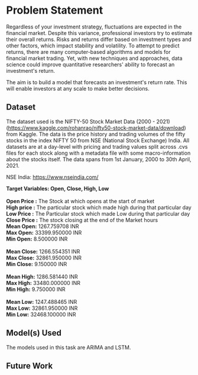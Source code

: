 # Problem Statement 
Regardless of your investment strategy, fluctuations are expected in the financial market. Despite this variance, professional investors try to estimate their overall returns. Risks and returns differ based on investment types and other factors, which impact stability and volatility. To attempt to predict returns, there are many computer-based algorithms and models for financial market trading. Yet, with new techniques and approaches, data science could improve quantitative researchers' ability to forecast an investment's return.


The aim is to build a model that forecasts an investment's return rate. This will enable investors at any scale to make better decisions.

## Dataset

The dataset used is the NIFTY-50 Stock Market Data (2000 - 2021) (https://www.kaggle.com/rohanrao/nifty50-stock-market-data/download) from Kaggle. The data is the price history and trading volumes of the fifty stocks in the index NIFTY 50 from NSE (National Stock Exchange) India. All datasets are at a day-level with pricing and trading values split across .cvs files for each stock along with a metadata file with some macro-information about the stocks itself. The data spans from 1st January, 2000 to 30th April, 2021.

NSE India: https://www.nseindia.com/

**Target Variables: Open, Close, High, Low**
<br>
<br>
**Open Price :** The Stock at which opens at the start of market
<br>
**High price :** The particular stock which made high during that particular day
<br>
**Low Price :** The Particular stock which made Low during that particular day
<br>
**Close Price :** The stock closing at the end of the Market hours
<br>
**Mean Open:** 1267.759708 INR
<br>
**Max Open:** 33399.950000 INR
<br>
**Min Open:** 8.500000 INR
<br>
<br>
**Mean Close:** 1266.554351	INR
<br>
**Max Close:** 32861.950000	INR
<br>
**Min Close:** 9.150000 INR
<br>
<br>
**Mean High:** 1286.581440 INR
<br>
**Max High:** 33480.000000 INR
<br>
**Min High:** 9.750000 INR
<br>
<br>
**Mean Low:** 1247.488465 INR
<br>
**Max Low:** 32861.950000 INR
<br>
**Min Low:** 32468.100000 INR

## Model(s) Used

The models used in this task are ARIMA and LSTM.




## Future Work


